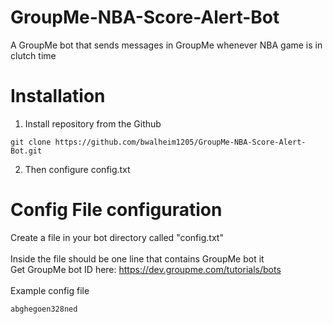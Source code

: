# GroupMe-NBA-Score-Alert-Bot
 A GroupMe bot that sends messages in GroupMe whenever NBA game is in clutch time 
# Installation
 1. Install repository from the Github<br />
 ```
 git clone https://github.com/bwalheim1205/GroupMe-NBA-Score-Alert-Bot.git
 ```
 2. Then configure config.txt
# Config File configuration
Create a file in your bot directory called "config.txt"<br /><br />
Inside the file should be one line that contains GroupMe bot it <br />
Get GroupMe bot ID here: https://dev.groupme.com/tutorials/bots <br />
<br /> Example config file
```
abghegoen328ned
```